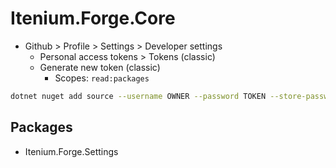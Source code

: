 Itenium.Forge.Core
==================

- Github > Profile > Settings > Developer settings
  - Personal access tokens > Tokens (classic)
  - Generate new token (classic)
    - Scopes: `read:packages`


```sh
dotnet nuget add source --username OWNER --password TOKEN --store-password-in-clear-text --name itenium "https://nuget.pkg.github.com/Itenium-Forge/index.json"
```


## Packages

- Itenium.Forge.Settings
